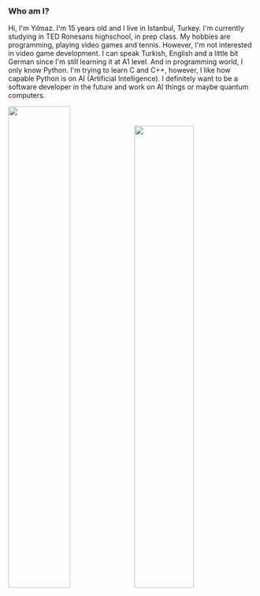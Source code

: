### Who am I?

Hi, I'm Yılmaz. I'm 15 years old and I live in Istanbul, Turkey. I'm currently studying in TED Ronesans highschool, in prep class. My hobbies are programming, playing video games and tennis. However, I'm not interested in video game development. I can speak Turkish, English and a little bit German since I'm still learning it at A1 level. And in programming world, I only know Python. I'm trying to learn C and C++, however, I like how capable Python is on AI (Artificial Intelligence). I definitely want to be a software developer in the future and work on AI things or maybe quantum computers.

<img src="https://github-readme-stats.vercel.app/api?username=Yilmaz4&show_icons=true&theme=dark&bg_color=0d1117&cache_seconds=1800&title_color=c7cfd8&text_color=c7cfd8&border_color=2e343b&include_all_commits=True&custom_title=My%20GitHub%20stats" width="50%"></img> <img src="https://github-readme-stats.vercel.app/api/wakatime?username=Yilmaz4&theme=dark&bg_color=0d1117&cache_seconds=1800&title_color=c7cfd8&text_color=c7cfd8&border_color=2e343b&include_all_commits=True&custom_title=My%20coding%20stats" width="49%"></img> 

<!---![Anurag's GitHub stats](https://github-readme-stats.vercel.app/api?username=Yilmaz4&show_icons=true&theme=dark&bg_color=0d1117&cache_seconds=1800&title_color=c7cfd8&text_color=c7cfd8&border_color=2e343b&include_all_commits=True&custom_title=My%20GitHub%20stats)--!>

<!---![willianrod's wakatime stats](https://github-readme-stats.vercel.app/api/wakatime?username=Yilmaz4&theme=dark&bg_color=0d1117&cache_seconds=1800&title_color=c7cfd8&text_color=c7cfd8&border_color=2e343b&include_all_commits=True&custom_title=My%20coding%20stats)--!>

<!---![Top Langs](https://github-readme-stats.vercel.app/api/top-langs/?username=Yilmaz4&layout=normal&show_icons=true&theme=dark&bg_color=0d1117&cache_seconds=1800&title_color=c7cfd8&text_color=c7cfd8&border_color=2e343b&include_all_commits=True&custom_title=Languages%20I've%20used))--!>
